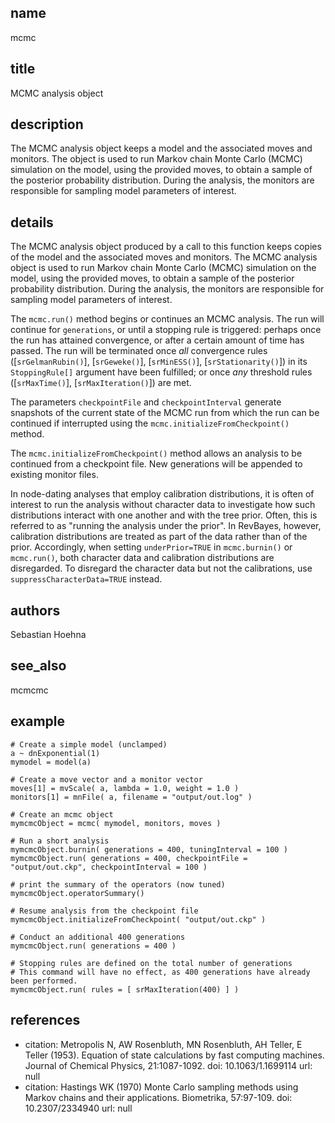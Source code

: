 ## name
mcmc
## title
MCMC analysis object
## description
The MCMC analysis object keeps a model and the associated moves and monitors. The object is used to run Markov chain Monte Carlo (MCMC) simulation on the model, using the provided moves, to obtain a sample of the posterior probability distribution. During the analysis, the monitors are responsible for sampling model parameters of interest.
## details
The MCMC analysis object produced by a call to this function keeps copies of the model and the associated moves and monitors. The MCMC analysis object is used to run Markov chain Monte Carlo (MCMC) simulation on the model, using the provided moves, to obtain a sample of the posterior probability distribution. During the analysis, the monitors are responsible for sampling model parameters of interest.

The `mcmc.run()` method begins or continues an MCMC analysis. The run will continue for `generations`, or until a stopping rule is triggered: perhaps once the run has attained convergence, or after a certain amount of time has passed. The run will be terminated once *all* convergence rules ([`srGelmanRubin()`], [`srGeweke()`], [`srMinESS()`], [`srStationarity()`]) in its `StoppingRule[]` argument have been fulfilled; or once *any* threshold rules ([`srMaxTime()`], [`srMaxIteration()`]) are met.

The parameters `checkpointFile` and `checkpointInterval` generate snapshots of the current state of the MCMC run from which the run can be continued if interrupted using the `mcmc.initializeFromCheckpoint()` method.

The `mcmc.initializeFromCheckpoint()` method allows an analysis to be continued from a checkpoint file. New generations will be appended to existing monitor files.

In node-dating analyses that employ calibration distributions, it is often of interest to run the analysis without character data to investigate how such distributions interact with one another and with the tree prior. Often, this is referred to as "running the analysis under the prior". In RevBayes, however, calibration distributions are treated as part of the data rather than of the prior. Accordingly, when setting `underPrior=TRUE` in `mcmc.burnin()` or `mcmc.run()`, both character data and calibration distributions are disregarded. To disregard the character data but not the calibrations, use `suppressCharacterData=TRUE` instead.

## authors
Sebastian Hoehna
## see_also
mcmcmc
## example
    # Create a simple model (unclamped)
    a ~ dnExponential(1)
    mymodel = model(a)
    
    # Create a move vector and a monitor vector
    moves[1] = mvScale( a, lambda = 1.0, weight = 1.0 )
    monitors[1] = mnFile( a, filename = "output/out.log" )
    
    # Create an mcmc object
    mymcmcObject = mcmc( mymodel, monitors, moves )
    
    # Run a short analysis
    mymcmcObject.burnin( generations = 400, tuningInterval = 100 )
    mymcmcObject.run( generations = 400, checkpointFile = "output/out.ckp", checkpointInterval = 100 )
    
    # print the summary of the operators (now tuned)
    mymcmcObject.operatorSummary()

    # Resume analysis from the checkpoint file
    mymcmcObject.initializeFromCheckpoint( "output/out.ckp" )

    # Conduct an additional 400 generations
    mymcmcObject.run( generations = 400 )

    # Stopping rules are defined on the total number of generations
    # This command will have no effect, as 400 generations have already been performed.
    mymcmcObject.run( rules = [ srMaxIteration(400) ] )
	
## references
- citation: Metropolis N, AW Rosenbluth, MN Rosenbluth, AH Teller, E Teller (1953).
    Equation of state calculations by fast computing machines. Journal of Chemical
    Physics, 21:1087-1092.
  doi: 10.1063/1.1699114
  url: null
- citation: Hastings WK (1970) Monte Carlo sampling methods using Markov chains and
    their applications. Biometrika, 57:97-109.
  doi: 10.2307/2334940
  url: null

